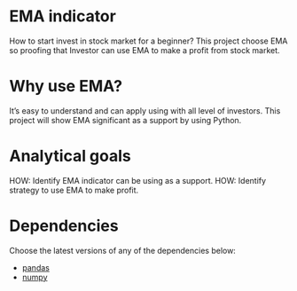 # EMA indicator

How to start invest in stock market for a beginner? 
This project choose EMA so proofing that Investor can use EMA to make a profit from stock market.

# Why use EMA?
It’s easy to understand and can apply using with all level of investors.
This project will show EMA significant as a support by using Python.

# Analytical goals
HOW:  Identify EMA indicator can be using as a support.
HOW:  Identify strategy to use EMA to make profit. 

# Dependencies

Choose the latest versions of any of the dependencies below:
* [pandas](https://pandas.pydata.org/)
* [numpy](http://www.numpy.org/)


